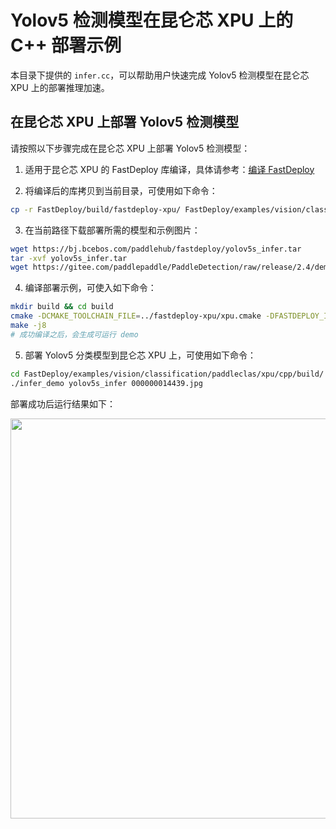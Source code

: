 # Yolov5 检测模型在昆仑芯 XPU 上的 C++ 部署示例

本目录下提供的 `infer.cc`，可以帮助用户快速完成 Yolov5 检测模型在昆仑芯 XPU 上的部署推理加速。

## 在昆仑芯 XPU 上部署 Yolov5 检测模型
请按照以下步骤完成在昆仑芯 XPU 上部署 Yolov5 检测模型：
1. 适用于昆仑芯 XPU 的 FastDeploy 库编译，具体请参考：[编译 FastDeploy](../../../../../../docs/cn/build_and_install/xpu.md)

2. 将编译后的库拷贝到当前目录，可使用如下命令：
```bash
cp -r FastDeploy/build/fastdeploy-xpu/ FastDeploy/examples/vision/classification/paddleclas/xpu/cpp/
```

3. 在当前路径下载部署所需的模型和示例图片：
```bash
wget https://bj.bcebos.com/paddlehub/fastdeploy/yolov5s_infer.tar
tar -xvf yolov5s_infer.tar
wget https://gitee.com/paddlepaddle/PaddleDetection/raw/release/2.4/demo/000000014439.jpg
```

4. 编译部署示例，可使入如下命令：
```bash
mkdir build && cd build
cmake -DCMAKE_TOOLCHAIN_FILE=../fastdeploy-xpu/xpu.cmake -DFASTDEPLOY_INSTALL_DIR=fastdeploy-xpu ..
make -j8
# 成功编译之后，会生成可运行 demo
```

5. 部署 Yolov5 分类模型到昆仑芯 XPU 上，可使用如下命令：
```bash
cd FastDeploy/examples/vision/classification/paddleclas/xpu/cpp/build/
./infer_demo yolov5s_infer 000000014439.jpg
```

部署成功后运行结果如下：

<img width="640" src="https://user-images.githubusercontent.com/30516196/204545718-d259cf9c-00e5-49e3-b7bb-3a3be3db9fe3.png">
